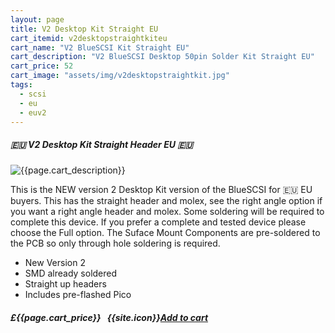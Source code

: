 ```yaml
---
layout: page
title: V2 Desktop Kit Straight EU
cart_itemid: v2desktopstraightkiteu
cart_name: "V2 BlueSCSI Kit Straight EU"
cart_description: "V2 BlueSCSI Desktop 50pin Solder Kit Straight EU"
cart_price: 52
cart_image: "assets/img/v2desktopstraightkit.jpg"
tags: 
  - scsi
  - eu
  - euv2
---
```


##### 🇪🇺 V2 Desktop Kit Straight Header EU 🇪🇺

![{{page.cart_description}}]({{page.cart_image}})

This is the NEW version 2 Desktop Kit version of the BlueSCSI for 🇪🇺 EU buyers. This has the straight header and molex, see the right angle option if you want a right angle header and molex. Some soldering will be required to complete this device. If you prefer a complete and tested device please choose the Full option. The Suface Mount Components are pre-soldered to the PCB so only through hole soldering is required.

* New Version 2
* SMD already soldered
* Straight up headers
* Includes pre-flashed Pico

##### £{{page.cart_price}} &nbsp; {{site.icon}}[Add to cart](/cart#{{page.cart_itemid}})